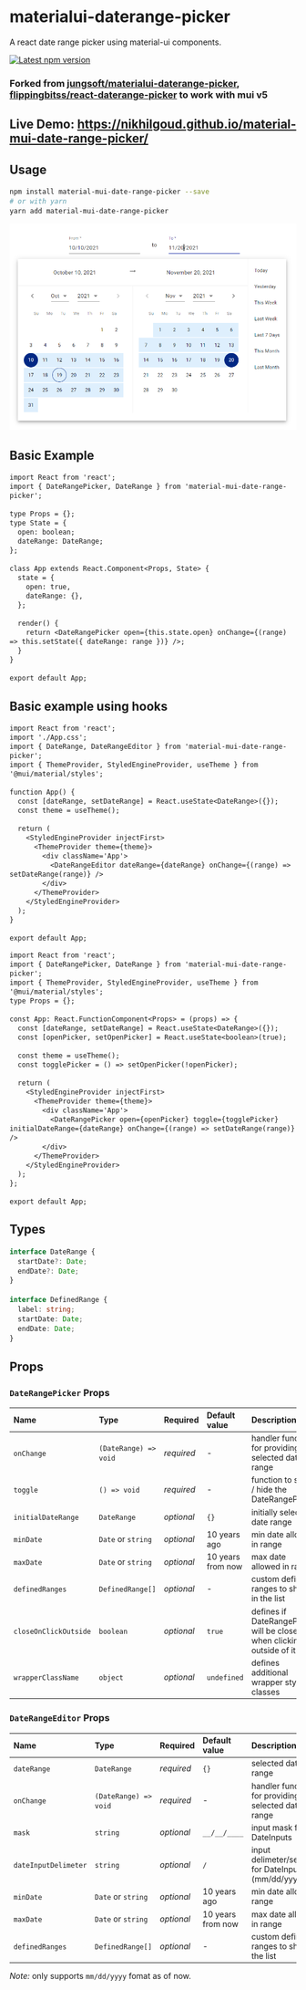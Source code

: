 # materialui-daterange-picker

A react date range picker using material-ui components.

<a href='https://www.npmjs.com/package/material-mui-date-range-picker'>
    <img src='https://img.shields.io/npm/v/material-mui-date-range-picker.svg' alt='Latest npm version'>
</a>

### Forked from [jungsoft/materialui-daterange-picker](https://github.com/jungsoft/materialui-daterange-picker), [flippingbitss/react-daterange-picker](https://github.com/flippingbitss/react-daterange-picker) to work with mui v5

## Live Demo: https://nikhilgoud.github.io/material-mui-date-range-picker/

## Usage

```bash
npm install material-mui-date-range-picker --save
# or with yarn
yarn add material-mui-date-range-picker
```

![Screenshot](/screenshot.png?raw=true 'Screenshot')

## Basic Example

```tsx
import React from 'react';
import { DateRangePicker, DateRange } from 'material-mui-date-range-picker';

type Props = {};
type State = {
  open: boolean;
  dateRange: DateRange;
};

class App extends React.Component<Props, State> {
  state = {
    open: true,
    dateRange: {},
  };

  render() {
    return <DateRangePicker open={this.state.open} onChange={(range) => this.setState({ dateRange: range })} />;
  }
}

export default App;
```

## Basic example using hooks

```tsx
import React from 'react';
import './App.css';
import { DateRange, DateRangeEditor } from 'material-mui-date-range-picker';
import { ThemeProvider, StyledEngineProvider, useTheme } from '@mui/material/styles';

function App() {
  const [dateRange, setDateRange] = React.useState<DateRange>({});
  const theme = useTheme();

  return (
    <StyledEngineProvider injectFirst>
      <ThemeProvider theme={theme}>
        <div className='App'>
          <DateRangeEditor dateRange={dateRange} onChange={(range) => setDateRange(range)} />
        </div>
      </ThemeProvider>
    </StyledEngineProvider>
  );
}

export default App;
```

```tsx
import React from 'react';
import { DateRangePicker, DateRange } from 'material-mui-date-range-picker';
import { ThemeProvider, StyledEngineProvider, useTheme } from '@mui/material/styles';
type Props = {};

const App: React.FunctionComponent<Props> = (props) => {
  const [dateRange, setDateRange] = React.useState<DateRange>({});
  const [openPicker, setOpenPicker] = React.useState<boolean>(true);

  const theme = useTheme();
  const togglePicker = () => setOpenPicker(!openPicker);

  return (
    <StyledEngineProvider injectFirst>
      <ThemeProvider theme={theme}>
        <div className='App'>
          <DateRangePicker open={openPicker} toggle={togglePicker} initialDateRange={dateRange} onChange={(range) => setDateRange(range)} />
        </div>
      </ThemeProvider>
    </StyledEngineProvider>
  );
};

export default App;
```

## Types

```ts
interface DateRange {
  startDate?: Date;
  endDate?: Date;
}

interface DefinedRange {
  label: string;
  startDate: Date;
  endDate: Date;
}
```

## Props

### `DateRangePicker` Props

| Name                  | Type                  | Required   | Default value     | Description                                                           |
| :-------------------- | :-------------------- | :--------- | :---------------- | :-------------------------------------------------------------------- |
| `onChange`            | `(DateRange) => void` | _required_ | -                 | handler function for providing selected date range                    |
| `toggle`              | `() => void`          | _required_ | -                 | function to show / hide the DateRangePicker                           |
| `initialDateRange`    | `DateRange`           | _optional_ | `{}`              | initially selected date range                                         |
| `minDate`             | `Date` or `string`    | _optional_ | 10 years ago      | min date allowed in range                                             |
| `maxDate`             | `Date` or `string`    | _optional_ | 10 years from now | max date allowed in range                                             |
| `definedRanges`       | `DefinedRange[]`      | _optional_ | -                 | custom defined ranges to show in the list                             |
| `closeOnClickOutside` | `boolean`             | _optional_ | `true`            | defines if DateRangePicker will be closed when clicking outside of it |
| `wrapperClassName`    | `object`              | _optional_ | `undefined`       | defines additional wrapper style classes                              |



### `DateRangeEditor` Props

| Name                 | Type                  | Required   | Default value     | Description                                           |
| :------------------- | :-------------------- | :--------- | :---------------- | :---------------------------------------------------- |
| `dateRange`          | `DateRange`           | _required_ | `{}`              | selected date range                                   |
| `onChange`           | `(DateRange) => void` | _required_ | -                 | handler function for providing selected date range    |
| `mask`               | `string`              | _optional_ | `__/__/____`      | input mask for DateInputs                             |
| `dateInputDelimeter` | `string`              | _optional_ | `/`               | input delimeter/seperatot for DateInputs (mm/dd/yyyy) |
| `minDate`            | `Date` or `string`    | _optional_ | 10 years ago      | min date allowed in range                             |
| `maxDate`            | `Date` or `string`    | _optional_ | 10 years from now | max date allowed in range                             |
| `definedRanges`      | `DefinedRange[]`      | _optional_ | -                 | custom defined ranges to show in the list             |

_Note:_ only supports `mm/dd/yyyy` fomat as of now.
